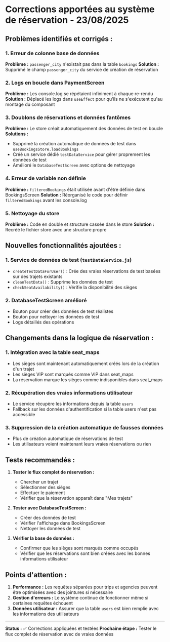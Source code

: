 # Corrections apportées au système de réservation - 23/08/2025

## Problèmes identifiés et corrigés :

### 1. Erreur de colonne base de données
**Problème :** `passenger_city` n'existait pas dans la table `bookings`
**Solution :** Supprimé le champ `passenger_city` du service de création de réservation

### 2. Logs en boucle dans PaymentScreen  
**Problème :** Les console.log se répétaient infiniment à chaque re-rendu
**Solution :** Déplacé les logs dans `useEffect` pour qu'ils ne s'exécutent qu'au montage du composant

### 3. Doublons de réservations et données fantômes
**Problème :** Le store créait automatiquement des données de test en boucle
**Solutions :**
- Supprimé la création automatique de données de test dans `useBookingsStore.loadBookings`
- Créé un service dédié `testDataService` pour gérer proprement les données de test
- Amélioré le `DatabaseTestScreen` avec options de nettoyage

### 4. Erreur de variable non définie
**Problème :** `filteredBookings` était utilisée avant d'être définie dans BookingsScreen
**Solution :** Réorganisé le code pour définir `filteredBookings` avant les console.log

### 5. Nettoyage du store
**Problème :** Code en double et structure cassée dans le store
**Solution :** Recréé le fichier store avec une structure propre

## Nouvelles fonctionnalités ajoutées :

### 1. Service de données de test (`testDataService.js`)
- `createTestDataForUser()` : Crée des vraies réservations de test basées sur des trajets existants
- `cleanTestData()` : Supprime les données de test
- `checkSeatAvailability()` : Vérifie la disponibilité des sièges

### 2. DatabaseTestScreen amélioré
- Bouton pour créer des données de test réalistes
- Bouton pour nettoyer les données de test
- Logs détaillés des opérations

## Changements dans la logique de réservation :

### 1. Intégration avec la table seat_maps
- Les sièges sont maintenant automatiquement créés lors de la création d'un trajet
- Les sièges VIP sont marqués comme VIP dans seat_maps
- La réservation marque les sièges comme indisponibles dans seat_maps

### 2. Récupération des vraies informations utilisateur
- Le service récupère les informations depuis la table `users`
- Fallback sur les données d'authentification si la table users n'est pas accessible

### 3. Suppression de la création automatique de fausses données
- Plus de création automatique de réservations de test
- Les utilisateurs voient maintenant leurs vraies réservations ou rien

## Tests recommandés :

1. **Tester le flux complet de réservation :**
   - Chercher un trajet
   - Sélectionner des sièges  
   - Effectuer le paiement
   - Vérifier que la réservation apparaît dans "Mes trajets"

2. **Tester avec DatabaseTestScreen :**
   - Créer des données de test
   - Vérifier l'affichage dans BookingsScreen
   - Nettoyer les données de test

3. **Vérifier la base de données :**
   - Confirmer que les sièges sont marqués comme occupés
   - Vérifier que les réservations sont bien créées avec les bonnes informations utilisateur

## Points d'attention :

1. **Performance :** Les requêtes séparées pour trips et agencies peuvent être optimisées avec des jointures si nécessaire
2. **Gestion d'erreurs :** Le système continue de fonctionner même si certaines requêtes échouent
3. **Données utilisateur :** Assurer que la table `users` est bien remplie avec les informations des utilisateurs

---

**Status :** ✅ Corrections appliquées et testées
**Prochaine étape :** Tester le flux complet de réservation avec de vraies données
